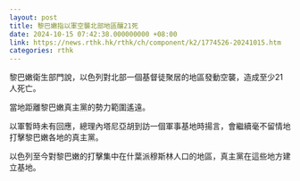 ```yaml
---
layout: post
title: 黎巴嫩指以軍空襲北部地區釀21死
date: 2024-10-15 07:42:38.000000000 +08:00
link: https://news.rthk.hk/rthk/ch/component/k2/1774526-20241015.htm
categories: rthk
---
```


黎巴嫩衛生部門說，以色列對北部一個基督徒聚居的地區發動空襲，造成至少21人死亡。

當地距離黎巴嫩真主黨的勢力範圍遙遠。

以軍暫時未有回應，總理內塔尼亞胡到訪一個軍事基地時揚言，會繼續毫不留情地打擊黎巴嫩各地的真主黨。 

以色列至今對黎巴嫩的打擊集中在什葉派穆斯林人口的地區，真主黨在這些地方建立基地。
